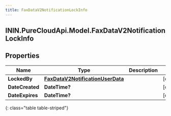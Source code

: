 ```yaml
---
title: FaxDataV2NotificationLockInfo
---
```

## ININ.PureCloudApi.Model.FaxDataV2NotificationLockInfo

## Properties

|Name | Type | Description | Notes|
|------------ | ------------- | ------------- | -------------|
| **LockedBy** | [**FaxDataV2NotificationUserData**](FaxDataV2NotificationUserData.html) |  | [optional] |
| **DateCreated** | **DateTime?** |  | [optional] |
| **DateExpires** | **DateTime?** |  | [optional] |
{: class="table table-striped"}



